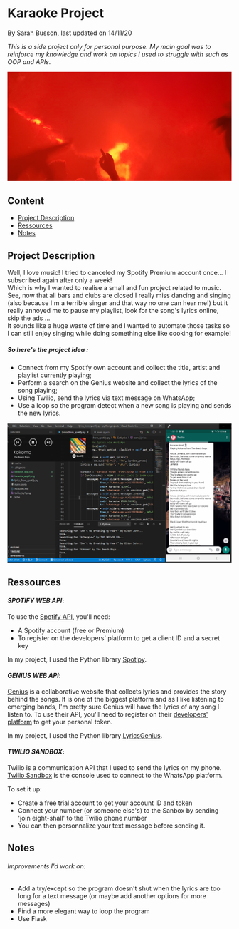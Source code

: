 # Karaoke Project
By Sarah Busson, last updated on 14/11/20
  
*This is a side project only for personal purpose.*
*My main goal was to reinforce my knowledge and work on topics I used to struggle with such as OOP and APIs.*
  
![Vegas Illu](20180811_015338.jpg)

## Content
* [Project Description](#project-description)
* [Ressources](#ressources)
* [Notes](#notes)

## Project Description

Well, I love music! I tried to canceled my Spotify Premium account once... I subscribed again after only a week!   
Which is why I wanted to realise a small and fun project related to music. See, now that all bars and clubs are closed I really miss dancing and singing (also because I'm a terrible singer and that way no one can hear me!) but it really annoyed me to pause my playlist, look for the song's lyrics online, skip the ads ...  
It sounds like a huge waste of time and I wanted to automate those tasks so I can still enjoy singing while doing something else like cooking for example!

##### *So here's the project idea :*
* Connect from my Spotify own account and collect the title, artist and playlist currently playing;
* Perform a search on the Genius website and collect the lyrics of the song playing;
* Using Twilio, send the lyrics via text message on WhatsApp;
* Use a loop so the program detect when a new song is playing and sends the new lyrics.
  
![functionning app](karaoke_app3.png)
  
## Ressources

#### *SPOTIFY WEB API*:
To use the [Spotify API](https://developer.spotify.com/documentation/web-api/), you'll need:
* A Spotify account (free or Premium)
* To register on the developers' platform to get a client ID and a secret key

In my project, I used the Python library [Spotipy](https://spotipy.readthedocs.io/en/2.16.1/).

#### *GENIUS WEB API*:
[Genius](https://genius.com/) is a collaborative website that collects lyrics and provides the story behind the songs. It is one of the biggest platform and as I like listening to emerging bands, I'm pretty sure Genius will have the lyrics of any song I listen to.
To use their API, you'll need to register on their [developers' platform](https://genius.com/developers) to get your personal token.

In my project, I used the Python library [LyricsGenius](https://lyricsgenius.readthedocs.io/en/master/).

#### *TWILIO SANDBOX*:
Twilio is a communication API that I used to send the lyrics on my phone. [Twilio Sandbox](https://www.twilio.com/console/sms/whatsapp/sandbox) is the console used to connect to the WhatsApp platform.   
  
To set it up:
* Create a free trial account to get your account ID and token
* Connect your number (or someone else's) to the Sanbox by sending 'join eight-shall' to the Twilio phone number
* You can then personnalize your text message before sending it.


## Notes

###### Improvements I'd work on:
* Add a try/except so the program doesn't shut when the lyrics are too long for a text message (or maybe add another options for more messages)
* Find a more elegant way to loop the program
* Use Flask
